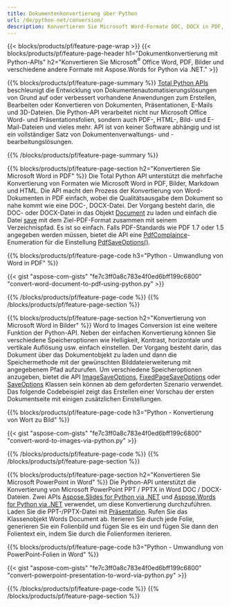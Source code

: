 ```yaml
---
title: Dokumentenkonvertierung über Python 
url: /de/python-net/conversion/
description: Konvertieren Sie Microsoft Word-Formate DOC, DOCX in PDF, Bilder und mehr sowie Präsentationsfolien, E-Mail-Nachrichten und 3D-Bilder mit nur wenigen Zeilen Python-Code.
---
```


{{< blocks/products/pf/feature-page-wrap >}}
{{< blocks/products/pf/feature-page-header h1="Dokumentkonvertierung mit Python-APIs" h2="Konvertieren Sie Microsoft<sup>&reg;</sup> Office Word, PDF, Bilder und verschiedene andere Formate mit Aspose.Words for Python via .NET." >}}

{{% blocks/products/pf/feature-page-summary %}}
[Total Python APIs](https://products.aspose.com/total/python-net/) beschleunigt die Entwicklung von Dokumentenautomatisierungslösungen von Grund auf oder verbessert vorhandene Anwendungen zum Erstellen, Bearbeiten oder Konvertieren von Dokumenten, Präsentationen, E-Mails und 3D-Dateien. Die Python-API verarbeitet nicht nur Microsoft Office Word- und Präsentationsfolien, sondern auch PDF-, HTML-, Bild- und E-Mail-Dateien und vieles mehr. API ist von keiner Software abhängig und ist ein vollständiger Satz von Dokumentenverwaltungs- und -bearbeitungslösungen.

{{% /blocks/products/pf/feature-page-summary  %}}

{{% blocks/products/pf/feature-page-section  h2="Konvertieren Sie Microsoft Word in PDF" %}}
Die Total Python API unterstützt die mehrfache Konvertierung von Formaten wie Microsoft Word in PDF, Bilder, Markdown und HTML. Die API macht den Prozess der Konvertierung von Word-Dokumenten in PDF einfach, wobei die Qualitätsausgabe dem Dokument so nahe kommt wie eine DOC-, DOCX-Datei. Der Vorgang besteht darin, die DOC- oder DOCX-Datei in das Objekt [Document](https://reference.aspose.com/words/python-net/aspose.words/document/) zu laden und einfach die Datei [save](https://reference.aspose.com/words/python-net/aspose.words/document/save/) mit dem Ziel-PDF-Format zusammen mit seinem Verzeichnispfad. Es ist so einfach. Falls PDF-Standards wie PDF 1.7 oder 1.5 angegeben werden müssen, bietet die API eine [PdfComplaince](https://reference.aspose.com/words/python-net/aspose.words.saving/pdfcompliance/)-Enumeration für die Einstellung [PdfSaveOptions()](https://reference.aspose.com/words/python-net/aspose.words.saving/pdfsaveoptions/). 

{{% blocks/products/pf/feature-page-code h3="Python - Umwandlung von Word in PDF" %}}

{{< gist "aspose-com-gists" "fe7c3ff0a8c783e4f0ed6bff199c6800" "convert-word-document-to-pdf-using-python.py" >}}

{{% /blocks/products/pf/feature-page-code  %}}
{{% /blocks/products/pf/feature-page-section %}}

{{% blocks/products/pf/feature-page-section  h2="Konvertierung von Microsoft Word in Bilder" %}}
Word to Images Conversion ist eine weitere Funktion der Python-API. Neben der einfachen Konvertierung können Sie verschiedene Speicheroptionen wie Helligkeit, Kontrast, horizontale und vertikale Auflösung usw. einfach einstellen. Der Vorgang besteht darin, das Dokument über das Dokumentobjekt zu laden und dann die Speichermethode mit der gewünschten Bilddateierweiterung mit angegebenem Pfad aufzurufen. Um verschiedene Speicheroptionen anzugeben, bietet die API [ImageSaveOptions](https://reference.aspose.com/words/python-net/aspose.words.saving/imagesaveoptions/), [FixedPageSaveOptions](https://reference.aspose.com/words/python-net/aspose.words.saving/fixedpagesaveoptions/) oder [SaveOptions](https://reference.aspose.com/words/python-net/aspose.words.saving/saveoptions/) Klassen sein können ab dem geforderten Szenario verwendet. Das folgende Codebeispiel zeigt das Erstellen einer Vorschau der ersten Dokumentseite mit einigen zusätzlichen Einstellungen.

{{% blocks/products/pf/feature-page-code h3="Python - Konvertierung von Wort zu Bild" %}}

{{< gist "aspose-com-gists" "fe7c3ff0a8c783e4f0ed6bff199c6800" "convert-word-to-images-via-python.py" >}}

{{% /blocks/products/pf/feature-page-code  %}}
{{% /blocks/products/pf/feature-page-section %}}

{{% blocks/products/pf/feature-page-section  h2="Konvertieren Sie Microsoft PowerPoint in Word" %}}
Die Python-API unterstützt die Konvertierung von Microsoft PowerPoint PPT / PPTX in Word DOC / DOCX-Dateien. Zwei APIs [Aspose.Slides for Python via .NET](https://products.aspose.com/slides/python-net/) und [Aspose.Words for Python via .NET](https://products.aspose.com/words/python-net/) verwendet, um diese Konvertierung durchzuführen. Laden Sie die PPT-/PPTX-Datei mit [Präsentation](https://reference.aspose.com/slides/python-net/aspose.slides/presentation/). Rufen Sie das Klassenobjekt Words Document ab. Iterieren Sie durch jede Folie, generieren Sie ein Folienbild und fügen Sie es ein und fügen Sie dann den Folientext ein, indem Sie durch die Folienformen iterieren.

{{% blocks/products/pf/feature-page-code h3="Python - Umwandlung von PowerPoint-Folien in Word" %}}

{{< gist "aspose-com-gists" "fe7c3ff0a8c783e4f0ed6bff199c6800" "convert-powerpoint-presentation-to-word-via-python.py" >}}


{{% /blocks/products/pf/feature-page-code  %}}
{{% /blocks/products/pf/feature-page-section %}}